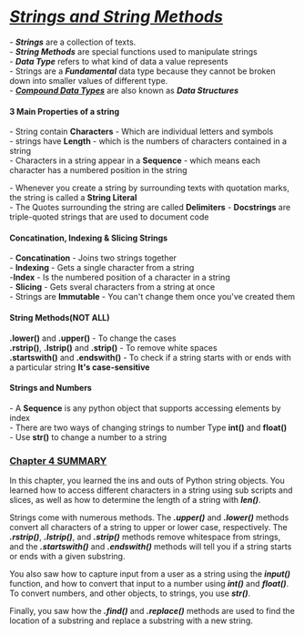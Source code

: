 <h1><u><i>Strings and String Methods</i></u></h1>
<p>
- <b><i>Strings</i></b> are a collection of texts. <br>
- <b><i>String Methods</i></b> are special functions used to manipulate strings <br>
- <b><i>Data Type</i></b> refers to what kind of data a value represents <br>
- Strings are a <b><i>Fundamental</i></b> data type because they cannot be broken down into smaller values of different type.<br>
- <b><i><u>Compound Data Types</u></i></b> are also known as <b><i>Data Structures</i></b>
</p>
<p>
  <h4><b>3 Main Properties of a string</b></h4>
- String contain <b>Characters</b> - Which are individual letters and symbols <br>
- strings have <b>Length</b> - which is the numbers of characters contained in a string <br>
- Characters in a string appear in a <b>Sequence</b> - which means each character has a numbered position in the string
</p>
<p>
 - Whenever you create a string by surrounding texts with quotation marks, the string is called a <b>String Literal</b> <br>
- The Quotes surrounding the string are called <b>Delimiters</b>
- <b>Docstrings</b> are triple-quoted strings that are used to document code
</p>
<p>
  <h4>Concatination, Indexing & Slicing Strings</h4>
  - <b>Concatination</b> - Joins two strings together <br>
  - <b>Indexing</b> - Gets a single character from a string <br>
  -<b>Index</b> - Is the numbered position of a character in a string <br>
  - <b>Slicing</b> - Gets sveral characters from a string at once <br>
  - Strings are <b>Immutable</b> - You can't change them once you've created them
</p>

<p>
  <h4>String Methods(NOT ALL)</h4>
  <b>.lower()</b> and <b>.upper()</b> - To change the cases <br>
  <b>.rstrip()</b>, <b>.lstrip()</b> and <b>.strip()</b> - To remove white spaces <br>
  <b>.startswith()</b> and <b>.endswith()</b> - To check if a string starts with or ends with a particular string <b>It's case-sensitive</b>
  
</p>
<p>
  <h4>Strings and Numbers</h4>
  - A <b>Sequence</b> is any python object that supports accessing elements by index <br>
  - There are two ways of changing strings to number Type <b>int()</b> and <b>float()</b> <br>
  - Use <b>str()</b> to change a number to a string
</p>

<p>
  <h3><u>Chapter 4 SUMMARY</u></h3>
  <p>
     In this chapter, you learned the ins and outs of Python string objects. You learned how to access different characters    in a string using sub scripts and slices, as well as how to determine the length of a string with <b><i>len()</i></b>.
  </p>
  <p>
     Strings come with numerous methods. The <b><i>.upper()</i></b> and <b><i>.lower()</i></b> methods convert all characters of a string to upper or lower case, respectively. The <b><i>.rstrip()</i></b>, <b><i>.lstrip()</i></b>, and <b><i>.strip()</i></b> methods remove whitespace from strings, and the <b><i>.startswith()</i></b> and <b><i>.endswith()</i></b> methods will tell you if a string starts or ends with a given substring.
  </p>
  <p>
     You also saw how to capture input from a user as a string using the <b><i>input()</i></b> function, and how to convert that input to a number using <b><i>int()</i></b> and <b><i>float()</i></b>. To convert numbers, and other objects, to strings, you use <b><i>str()</i></b>.
  </p>
  <p>
    Finally, you saw how the <b><i>.find()</i></b> and <b><i>.replace()</i></b> methods are used to find the location of a substring and replace a substring with a new string.
  </p>
</p>
